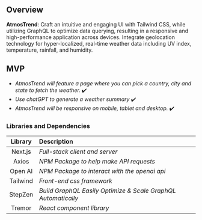 
## Overview

**AtmosTrend**:
Craft an intuitive and engaging UI with Tailwind CSS, while utilizing GraphQL to optimize data
querying, resulting in a responsive and high-performance application across devices.
Integrate geolocation technology for hyper-localized, real-time
weather data including UV index, temperature, rainfall, and humidity.


## MVP

- _*AtmosTrend* will feature a page where you can pick a country, city and state to fetch the weather._  ✔️
- _Use chatGPT to generate a weather summary_ ✔️
- _*AtmosTrend* will be responsive on mobile, tablet and desktop._ ✔️
  <br>

### Libraries and Dependencies

|      Library      | Description                                                                                       |
| :---------------: | :------------------------------------------------------------------------------------------------ |
|       Next.js     | _Full-stack client and server_                                                                    |
|       Axios       | _NPM Package to help make API requests_                                                           |
|       Open AI     | _NPM Package to interact with the openai api_                                                     |
|       Tailwind    | _Front-end css framework_                                                                         |
|       StepZen     | _Build GraphQL Easily Optimize & Scale GraphQL Automatically_                                     |
|       Tremor      | _React component library_                                                                         |
